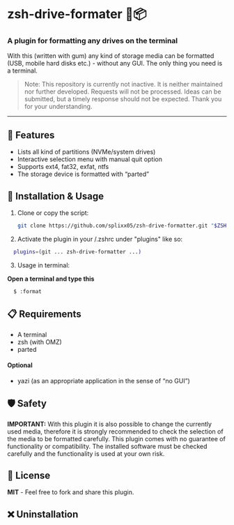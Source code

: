 # zsh-drive-formater 🐧📦

### A plugin for formatting any drives on the terminal

With this (written with gum) any kind of storage media can be formatted (USB, mobile hard disks etc.) -
without any GUI. The only thing you need is a terminal.

> Note:
> This repository is currently not inactive. It is neither maintained nor further developed. Requests will not be processed. Ideas can be submitted, but a timely response should not be expected. Thank you for your understanding.

---

## 🔧 Features

- Lists all kind of partitions (NVMe/system drives)
- Interactive selection menu with manual quit option
- Supports ext4, fat32, exfat, ntfs
- The storage device is formatted with “parted”

## 🚀 Installation & Usage

1. Clone or copy the script:

   ```bash
   git clone https://github.com/splixx05/zsh-drive-formatter.git "$ZSH/custom/plugins/zsh-drive-formatter"
   ```

2. Activate the plugin in your /.zshrc under "plugins" like so:

```bash
  plugins=(git ... zsh-drive-formatter ...)
```

3. Usage in terminal:

**Open a terminal and type this**

```bash
  $ :format
```

## 📋 Requirements

- A terminal
- zsh (with OMZ)
- parted

#### Optional

- yazi (as an appropriate application in the sense of “no GUI”)

## 🛡️ Safety

**IMPORTANT:** With this plugin it is also possible to change the currently used media, therefore it is
strongly recommended to check the selection of the media to be formatted carefully. This plugin comes with no
guarantee of functionality or compatibility. The installed software must be checked carefully and the
functionality is used at your own risk.

## 📃 License

**MIT** - Feel free to fork and share this plugin.

## ❌ Uninstallation
